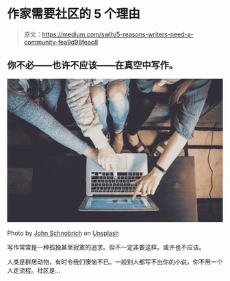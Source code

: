 # 作家需要社区的 5 个理由

> 原文：<https://medium.com/swlh/5-reasons-writers-need-a-community-fea9d98feac8>

## 你不必——也许不应该——在真空中写作。

![](img/ce76982d26923c9b648c039dd03bc5e9.png)

Photo by [John Schnobrich](https://unsplash.com/@johnschno?utm_source=unsplash&utm_medium=referral&utm_content=creditCopyText) on [Unsplash](https://unsplash.com/search/photos/community?utm_source=unsplash&utm_medium=referral&utm_content=creditCopyText)

写作常常是一种孤独甚至寂寞的追求。但不一定非要这样。或许也不应该。

人类是群居动物，有时令我们懊恼不已。一般别人都写不出你的小说，你不用一个人走流程。社区是…